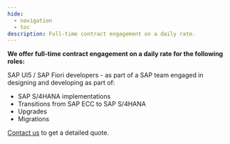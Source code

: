 ```yaml
---
hide:
  - navigation
  - toc
description: Full-time contract engagement on a daily rate.
---
```


**We offer full-time contract engagement on a daily rate for the following roles:**

SAP UI5 / SAP Fiori developers - as part of a SAP team engaged in designing and developing as part of:

- SAP S/4HANA implementations
- Transitions from SAP ECC to SAP S/4HANA
- Upgrades
- Migrations

[Contact us](contact.md) to get a detailed quote.
